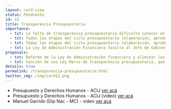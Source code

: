 ```yaml
---
layout: card-view
status: Pendiente
id: 12
title: Transparencia Presupuestaria
importance:
  - txt: La falta de transparencia presupuestaria dificulta conocer en qué gasta los recursos el Estado.
  - txt: Todas las etapas del ciclo presupuestario (elaboración, aprobación, ejecución y control) son realizadas sin participación ciudadana, y la información publicada en cada una de ellas es limitada y poco accesible.
  - txt: Todas las etapas del ciclo presupuestario (elaboración, aprobación, ejecución y control) son realizadas sin participación ciudadana, y la información publicada en cada una de ellas es limitada y poco accesible.
  - txt: La Ley de Administración Financiera faculta al Jefe de Gabinete de Ministros de la Nación a reasignar partidas presupuestarias, lo cual permite al Poder Ejecutivo decidir discrecionalmente el gasto, ignorando lo decidido por el Congreso
proposals:
  - txt: Reforma de la Ley de Administración financiera y eliminar las facultades de reasignación presupuestaria del Jefe de Gabinete de Ministros
  - txt: Sanción de una Ley Marco de transparencia presupuestaria, que establezca; altos niveles de desagregación del presupuesto; mecanismos para el acceso libre y amigable a información presupuestaria; mecanismos de participación directa de la sociedad civil en las cuatro etapas del ciclo presupuestario. 
details: true
permalink: /transparencia-presupuestaria.html
twitter_img: /img/card12.png
---
```


* Presupuesto y Derechos Humanos - ACIJ [ver acá](http://acij.org.ar/presupuesto-y-derechos-humanos/)
* Presupuesto y Derechos Humanos - ACIJ (video) [ver acá](https://www.youtube.com/watch?v=wtit2aI1nsg)
* Manuel Garrido (Dip Nac - MC) - video [ver acá](https://www.youtube.com/watch?v=yXK71aK6omA)
